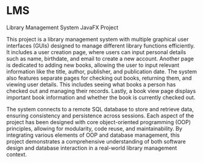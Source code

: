 # LMS
Library Management System JavaFX Project

This project is a library management system with multiple graphical user interfaces (GUIs) designed to manage different library functions efficiently. It includes a user creation page, where users can input personal details such as name, birthdate, and email to create a new account. Another page is dedicated to adding new books, allowing the user to input relevant information like the title, author, publisher, and publication date. The system also features separate pages for checking out books, returning them, and viewing user details. This includes seeing what books a person has checked out and managing their records. Lastly, a book view page displays important book information and whether the book is currently checked out.

The system connects to a remote SQL database to store and retrieve data, ensuring consistency and persistence across sessions. Each aspect of the project has been designed with core object-oriented programming (OOP) principles, allowing for modularity, code reuse, and maintainability. By integrating various elements of OOP and database management, this project demonstrates a comprehensive understanding of both software design and database interaction in a real-world library management context.
